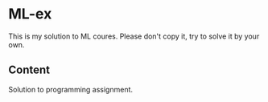 # ML-ex
This is my solution to ML coures. Please don't copy it, try to solve it by your own.  

## Content
Solution to programming assignment.

